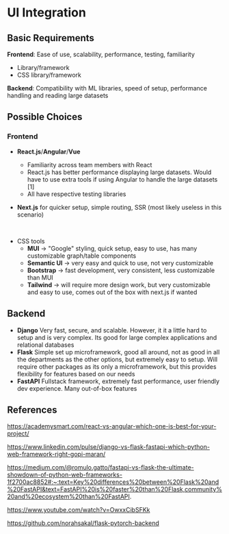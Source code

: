 # UI Integration

## Basic Requirements

**Frontend**: Ease of use, scalability, performance, testing, familiarity

- Library/framework
- CSS library/framework

**Backend**: Compatibility with ML libraries, speed of setup, performance handling and reading large datasets

## Possible Choices

### Frontend

- **React.js**/**Angular**/**Vue**

  - Familiarity across team members with React
  - React.js has better performance displaying large datasets. Would have to use extra tools if using Angular to handle the large datasets [1]
  - All have respective testing libraries

- **Next.js** for quicker setup, simple routing, SSR (most likely useless in this scenario)

<br>

- CSS tools
  - **MUI** -> "Google" styling, quick setup, easy to use, has many customizable graph/table components
  - **Semantic UI** -> very easy and quick to use, not very customizable
  - **Bootstrap** -> fast development, very consistent, less customizable than MUI
  - **Tailwind** -> will require more design work, but very customizable and easy to use, comes out of the box with next.js if wanted

## Backend

- **Django** Very fast, secure, and scalable. However, it it a little hard to setup and is very complex. Its good for large complex applications and relational databases
- **Flask** Simple set up microframework, good all around, not as good in all the departments as the other options, but extremely easy to setup. Will require other packages as its only a microframework, but this provides flexibility for features based on our needs
- **FastAPI** Fullstack framework, extremely fast performance, user friendly dev experience. Many out-of-box features

## References

https://academysmart.com/react-vs-angular-which-one-is-best-for-your-project/

https://www.linkedin.com/pulse/django-vs-flask-fastapi-which-python-web-framework-right-gopi-maran/

https://medium.com/@romulo.gatto/fastapi-vs-flask-the-ultimate-showdown-of-python-web-frameworks-1f2700ac8852#:~:text=Key%20differences%20between%20Flask%20and%20FastAPI&text=FastAPI%20is%20faster%20than%20Flask,community%20and%20ecosystem%20than%20FastAPI.

https://www.youtube.com/watch?v=OwxxCibSFKk

https://github.com/norahsakal/flask-pytorch-backend
